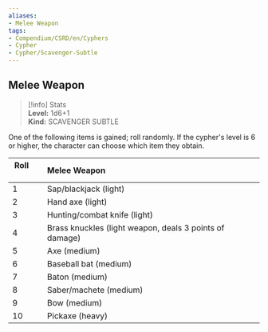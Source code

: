 ```yaml
---
aliases:
- Melee Weapon
tags:
- Compendium/CSRD/en/Cyphers
- Cypher
- Cypher/Scavenger-Subtle
---
```


  
## Melee Weapon  
>[!info] Stats  
> **Level:** 1d6+1  
> **Kind:** SCAVENGER SUBTLE
  
One of the following items is gained; roll randomly. If the cypher's level is 6 or higher, the character can choose which item they obtain.  

|  Roll &nbsp; &nbsp; &nbsp; | Melee Weapon  |  
| ------------- | :----------- |  
| 1 | Sap/blackjack (light) |  
| 2 | Hand axe (light) |  
| 3 | Hunting/combat knife (light) |  
| 4 | Brass knuckles (light weapon, deals 3 points of damage) |  
| 5 | Axe (medium) |  
| 6 | Baseball bat (medium) |  
| 7 | Baton (medium) |  
| 8 | Saber/machete (medium) |  
| 9 | Bow (medium) |  
| 10 | Pickaxe (heavy) |